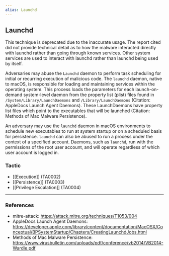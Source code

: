 ```yaml
---
alias: Launchd
---
```


## Launchd

This technique is deprecated due to the inaccurate usage. The report cited did not provide technical detail as to how the malware interacted directly with launchd rather than going through known services. Other system services are used to interact with launchd rather than launchd being used by itself. 

Adversaries may abuse the <code>Launchd</code> daemon to perform task scheduling for initial or recurring execution of malicious code. The <code>launchd</code> daemon, native to macOS, is responsible for loading and maintaining services within the operating system. This process loads the parameters for each launch-on-demand system-level daemon from the property list (plist) files found in <code>/System/Library/LaunchDaemons</code> and <code>/Library/LaunchDaemons</code> (Citation: AppleDocs Launch Agent Daemons). These LaunchDaemons have property list files which point to the executables that will be launched (Citation: Methods of Mac Malware Persistence).

An adversary may use the <code>launchd</code> daemon in macOS environments to schedule new executables to run at system startup or on a scheduled basis for persistence. <code>launchd</code> can also be abused to run a process under the context of a specified account. Daemons, such as <code>launchd</code>, run with the permissions of the root user account, and will operate regardless of which user account is logged in.


### Tactic

- [[Execution]] (TA0002)
- [[Persistence]] (TA0003)
- [[Privilege Escalation]] (TA0004)


---
### References

- mitre-attack: https://attack.mitre.org/techniques/T1053/004
- AppleDocs Launch Agent Daemons: https://developer.apple.com/library/content/documentation/MacOSX/Conceptual/BPSystemStartup/Chapters/CreatingLaunchdJobs.html
- Methods of Mac Malware Persistence: https://www.virusbulletin.com/uploads/pdf/conference/vb2014/VB2014-Wardle.pdf

